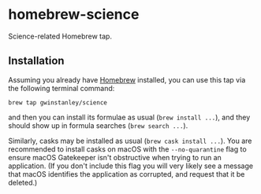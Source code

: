 # homebrew-science

Science-related Homebrew tap.

## Installation

Assuming you already have [Homebrew](https://brew.sh/) installed, you can use this tap via the following terminal command:
```
brew tap gwinstanley/science
```
and then you can install its formulae as usual (```brew install ...```), and they should show up in formula searches (```brew search ...```).

Similarly, casks may be installed as usual (```brew cask install ...```). You are recommended to install casks on macOS with the `--no-quarantine` flag to ensure macOS Gatekeeper isn't obstructive when trying to run an application. (If you don't include this flag you will very likely see a message that macOS identifies the application as corrupted, and request that it be deleted.)
